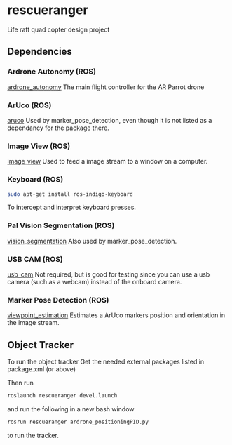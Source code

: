 # rescueranger
Life raft quad copter design project

## Dependencies

### Ardrone Autonomy (ROS)
[ardrone_autonomy](https://github.com/tum-vision/ardrone_autonomy)
The main flight controller for the AR Parrot drone

### ArUco (ROS)
[aruco](https://github.com/pal-robotics/aruco_ros)
Used by marker_pose_detection, even though it is not listed as a dependancy for the package there.

### Image View (ROS)
[image_view](http://wiki.ros.org/image_view)
Used to feed a image stream to a window on a computer.

### Keyboard (ROS)
```bash
sudo apt-get install ros-indigo-keyboard
```
To intercept and interpret keyboard presses.

### Pal Vision Segmentation (ROS)
[vision_segmentation](http://wiki.ros.org/pal_vision_segmentation)
Also used by marker_pose_detection.

### USB CAM (ROS)
[usb_cam](https://github.com/bosch-ros-pkg/usb_cam)
Not required, but is good for testing since you can use a usb camera (such as a webcam) instead of the onboard camera.

### Marker Pose Detection (ROS)
[viewpoint_estimation](https://github.com/durovsky/marker_pose_detection)
Estimates a ArUco markers position and orientation in the image stream.

## Object Tracker
To run the object tracker
Get the needed external packages listed in package.xml (or above)

Then run 
```bash
roslaunch rescueranger devel.launch
```
and run the following in a new bash window
```bash 
rosrun rescueranger ardrone_positioningPID.py
```
 to run the tracker.
